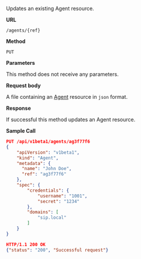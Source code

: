 Updates an existing Agent resource.

**URL**

`/agents/{ref}`

**Method**

`PUT`

**Parameters**

This method does not receive any parameters.

**Request body**

A file containing an [Agent](/configuration/agents) resource in `json` format.

**Response**

If successful this method updates an Agent resource.

**Sample Call**

```json
PUT /api/v1beta1/agents/ag3f77f6
{
    "apiVersion": "v1beta1",
    "kind": "Agent",
    "metadata": {
      "name": "John Doe",
      "ref": "ag3f77f6"
    },
    "spec": {
    	"credentials": {
    		"username": "1001",
    		"secret": "1234"
    	},
    	"domains": [
    		"sip.local"
    	]
    }
}

HTTP/1.1 200 OK
{"status": "200", "Successful request"}
```
